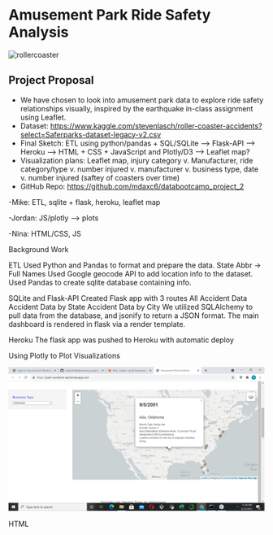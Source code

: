 # Amusement Park Ride Safety Analysis


![rollercoaster](https://media.giphy.com/media/JVCPcgZTYuw1i/giphy.gif) 

Project Proposal
-----------------------
- We have chosen to look into amusement park data to explore ride safety relationships visually, inspired by the earthquake in-class assignment using Leaflet. 
- Dataset: https://www.kaggle.com/stevenlasch/roller-coaster-accidents?select=Saferparks-dataset-legacy-v2.csv
- Final Sketch: ETL using python/pandas + SQL/SQLite --> Flask-API --> Heroku --> HTML + CSS + JavaScript and Plotly/D3 --> Leaflet map?
- Visualization plans: Leaflet map, injury category v. Manufacturer,  ride category/type v. number injured v. manufacturer v. business type, date v. number injured (saftey of coasters over time) 
- GitHub Repo: https://github.com/mdaxc6/databootcamp_project_2

-Mike: ETL, sqlite + flask, heroku, leaflet map

-Jordan: JS/plotly --> plots

-Nina: HTML/CSS, JS 


Background Work

ETL
Used Python and Pandas to format and prepare the data.
State Abbr -> Full Names
Used Google geocode API to add location info to the dataset.
Used Pandas to create sqlite database containing info.

SQLite and Flask-API
Created Flask app with 3 routes
All Accident Data
Accident Data by State
Accident Data by City
We utilized SQLAlchemy to pull data from the database, and jsonify to return a JSON format.
The main dashboard is rendered in flask via a render template.

Heroku
The flask app was pushed to Heroku with automatic deploy




Using Plotly to Plot Visualizations

![heatmap](Images/image.png)



HTML
